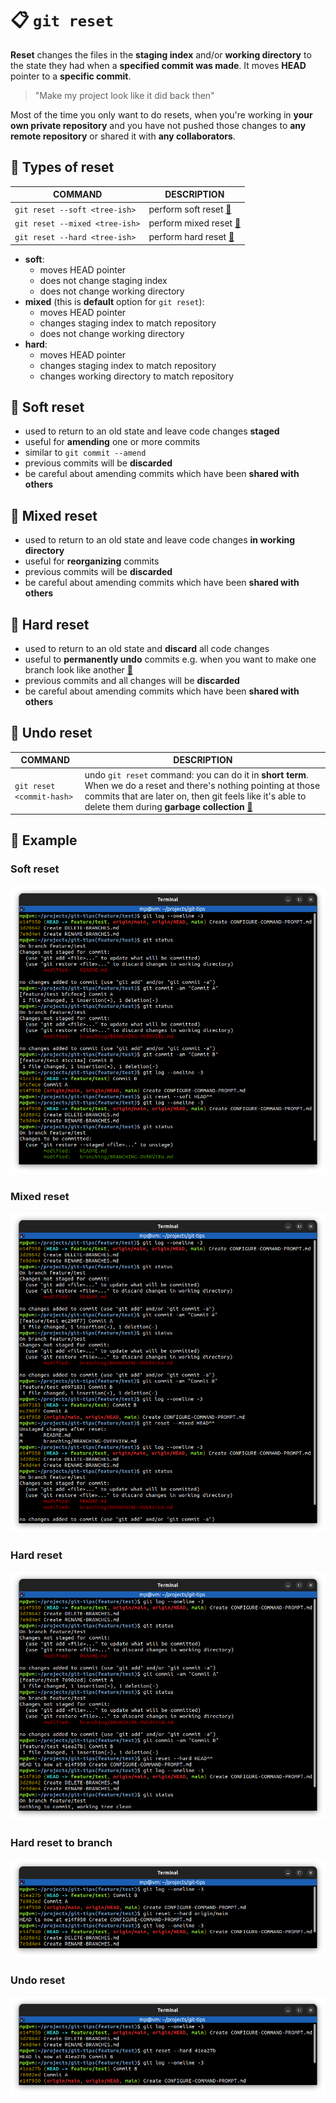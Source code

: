 # 📋 `git reset`

**Reset** changes the files in the **staging index** and/or **working directory** to the state they had when a **specified commit was made**. It moves **HEAD** pointer to a **specific commit**.

> "Make my project look like it did back then"

Most of the time you only want to do resets, when you're working in **your own private repository** and you have not pushed those changes to **any remote repository** or shared it with **any collaborators**.

## 📌 Types of reset

| COMMAND                        | DESCRIPTION                           |
| ------------------------------ | ------------------------------------- |
| `git reset --soft <tree-ish>`  | perform soft reset [🔗](#soft-reset)   |
| `git reset --mixed <tree-ish>` | perform mixed reset [🔗](#mixed-reset) |
| `git reset --hard <tree-ish>`  | perform hard reset [🔗](#hard-reset)   |

- **soft**:
  - moves HEAD pointer
  - does not change staging index
  - does not change working directory
- **mixed** (this is **default** option for `git reset`):
  - moves HEAD pointer
  - changes staging index to match repository
  - does not change working directory
- **hard**:
  - moves HEAD pointer
  - changes staging index to match repository
  - changes working directory to match repository

## 📌 Soft reset

- used to return to an old state and leave code changes **staged**
- useful for **amending** one or more commits
- similar to `git commit --amend`
- previous commits will be **discarded**
- be careful about amending commits which have been **shared with others**

## 📌 Mixed reset

- used to return to an old state and leave code changes **in working directory**
- useful for **reorganizing** commits
- previous commits will be **discarded**
- be careful about amending commits which have been **shared with others**

## 📌 Hard reset

- used to return to an old state and **discard** all code changes
- useful to **permanently undo** commits e.g. when you want to make one branch look like another [🔗](#hard-reset-to-branch)
- previous commits and all changes will be **discarded**
- be careful about amending commits which have been **shared with others**

## 📌 Undo reset

| COMMAND                   | DESCRIPTION                                                                                                                                                                                                                                |
| ------------------------- | ------------------------------------------------------------------------------------------------------------------------------------------------------------------------------------------------------------------------------------------ |
| `git reset <commit-hash>` | undo `git reset` command: you can do it in **short term**. When we do a reset and there's nothing pointing at those commits that are later on, then git feels like it's able to delete them during **garbage collection** [🔗](#undo-reset) |

## 📌 Example

### Soft reset

![](images/git-reset-soft.png)

### Mixed reset

![](images/git-reset-mixed.png)

### Hard reset

![](images/git-reset-hard.png)

### Hard reset to branch

![](images/git-reset-hard-branch.png)

### Undo reset

![](images/git-reset-undo.png)